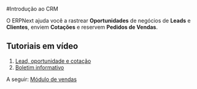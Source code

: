 #Introdução ao CRM


O ERPNext ajuda você a rastrear **Oportunidades** de negócios de **Leads** e
**Clientes**, enviem **Cotações** e reservem **Pedidos de Vendas**.


## Tutoriais em vídeo


1. [Lead, oportunidade e cotação](https://frappe.school/courses/erpnext-sales-crm/learn/1.1)
2. [Boletim informativo](/docs/v13/user/videos/learn/newsletter)


A seguir: [Módulo de vendas](/docs/v13/user/manual/en/selling)